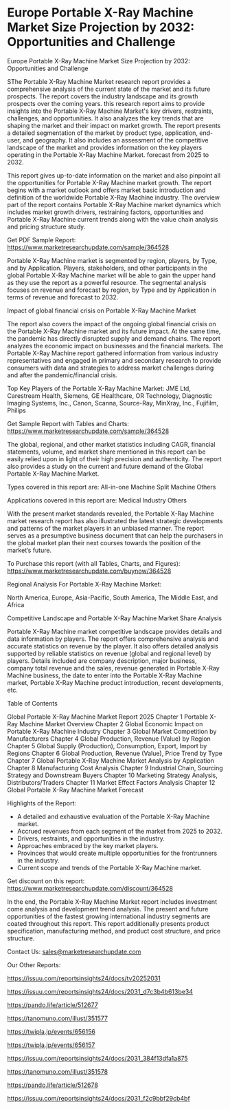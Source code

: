 # Europe Portable X-Ray Machine Market Size Projection by 2032: Opportunities and Challenge
 Europe Portable X-Ray Machine Market Size Projection by 2032: Opportunities and Challenge

SThe Portable X-Ray Machine Market research report provides a comprehensive analysis of the current state of the market and its future prospects. The report covers the industry landscape and its growth prospects over the coming years. this research report aims to provide insights into the Portable X-Ray Machine Market's key drivers, restraints, challenges, and opportunities. It also analyzes the key trends that are shaping the market and their impact on market growth. The report presents a detailed segmentation of the market by product type, application, end-user, and geography. It also includes an assessment of the competitive landscape of the market and provides information on the key players operating in the Portable X-Ray Machine Market. forecast from 2025 to 2032.

This report gives up-to-date information on the market and also pinpoint all the opportunities for Portable X-Ray Machine market growth. The report begins with a market outlook and offers market basic introduction and definition of the worldwide Portable X-Ray Machine industry. The overview part of the report contains Portable X-Ray Machine market dynamics which includes market growth drivers, restraining factors, opportunities and Portable X-Ray Machine current trends along with the value chain analysis and pricing structure study.

Get PDF Sample Report: https://www.marketresearchupdate.com/sample/364528

Portable X-Ray Machine market is segmented by region, players, by Type, and by Application. Players, stakeholders, and other participants in the global Portable X-Ray Machine market will be able to gain the upper hand as they use the report as a powerful resource. The segmental analysis focuses on revenue and forecast by region, by Type and by Application in terms of revenue and forecast to 2032.

Impact of global financial crisis on Portable X-Ray Machine Market

The report also covers the impact of the ongoing global financial crisis on the Portable X-Ray Machine market and its future impact. At the same time, the pandemic has directly disrupted supply and demand chains. The report analyzes the economic impact on businesses and the financial markets. The Portable X-Ray Machine report gathered information from various industry representatives and engaged in primary and secondary research to provide consumers with data and strategies to address market challenges during and after the pandemic/financial crisis.

Top Key Players of the Portable X-Ray Machine Market:
JME Ltd, Carestream Health, Siemens, GE Healthcare, OR Technology, Diagnostic Imaging Systems, Inc., Canon, Scanna, Source-Ray, MinXray, Inc., Fujifilm, Philips


Get Sample Report with Tables and Charts: https://www.marketresearchupdate.com/sample/364528

The global, regional, and other market statistics including CAGR, financial statements, volume, and market share mentioned in this report can be easily relied upon in light of their high precision and authenticity. The report also provides a study on the current and future demand of the Global Portable X-Ray Machine Market.

Types covered in this report are:
All-in-one Machine
Split Machine
Others


Applications covered in this report are:
Medical
Industry
Others


With the present market standards revealed, the Portable X-Ray Machine market research report has also illustrated the latest strategic developments and patterns of the market players in an unbiased manner. The report serves as a presumptive business document that can help the purchasers in the global market plan their next courses towards the position of the market’s future.

To Purchase this report (with all Tables, Charts, and Figures): https://www.marketresearchupdate.com/buynow/364528

Regional Analysis For Portable X-Ray Machine Market:

North America, Europe, Asia-Pacific, South America, The Middle East, and Africa

Competitive Landscape and Portable X-Ray Machine Market Share Analysis

Portable X-Ray Machine market competitive landscape provides details and data information by players. The report offers comprehensive analysis and accurate statistics on revenue by the player. It also offers detailed analysis supported by reliable statistics on revenue (global and regional level) by players. Details included are company description, major business, company total revenue and the sales, revenue generated in Portable X-Ray Machine business, the date to enter into the Portable X-Ray Machine market, Portable X-Ray Machine product introduction, recent developments, etc.

Table of Contents

Global Portable X-Ray Machine Market Report 2025
Chapter 1 Portable X-Ray Machine Market Overview
Chapter 2 Global Economic Impact on Portable X-Ray Machine Industry
Chapter 3 Global Market Competition by Manufacturers
Chapter 4 Global Production, Revenue (Value) by Region
Chapter 5 Global Supply (Production), Consumption, Export, Import by Regions
Chapter 6 Global Production, Revenue (Value), Price Trend by Type
Chapter 7 Global Portable X-Ray Machine Market Analysis by Application
Chapter 8 Manufacturing Cost Analysis
Chapter 9 Industrial Chain, Sourcing Strategy and Downstream Buyers
Chapter 10 Marketing Strategy Analysis, Distributors/Traders
Chapter 11 Market Effect Factors Analysis
Chapter 12 Global Portable X-Ray Machine Market Forecast

Highlights of the Report:

- A detailed and exhaustive evaluation of the Portable X-Ray Machine market.
- Accrued revenues from each segment of the market from 2025 to 2032.
- Drivers, restraints, and opportunities in the industry.
- Approaches embraced by the key market players.
- Provinces that would create multiple opportunities for the frontrunners in the industry.
- Current scope and trends of the Portable X-Ray Machine market.

Get discount on this report: https://www.marketresearchupdate.com/discount/364528

In the end, the Portable X-Ray Machine Market report includes investment come analysis and development trend analysis. The present and future opportunities of the fastest growing international industry segments are coated throughout this report. This report additionally presents product specification, manufacturing method, and product cost structure, and price structure.

Contact Us:
sales@marketresearchupdate.com

Our Other Reports:

https://issuu.com/reportsinsights24/docs/tv20252031

https://issuu.com/reportsinsights24/docs/2031_d7c3b4b613be34

https://pando.life/article/512677

https://tanomuno.com/illust/351577

https://twipla.jp/events/656156

https://twipla.jp/events/656157

https://issuu.com/reportsinsights24/docs/2031_384f13dfa1a875

https://tanomuno.com/illust/351578

https://pando.life/article/512678

https://issuu.com/reportsinsights24/docs/2031_f2c9bbf29cb4bf
